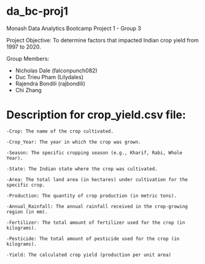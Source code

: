 # da_bc-proj1
Monash Data Analytics Bootcamp Project 1 - Group 3

Project Objective: To determine factors that impacted Indian crop yield
                    from 1997 to 2020.

Group Members:
- Nicholas Dale (falconpunch082)
- Duc Trieu Pham (Lilydales)
- Rajendra Bondili (rajbondili)
- Chi Zhang

# Description for crop_yield.csv file:

    -Crop: The name of the crop cultivated.

    -Crop_Year: The year in which the crop was grown.

    -Season: The specific cropping season (e.g., Kharif, Rabi, Whole Year).

    -State: The Indian state where the crop was cultivated.

    -Area: The total land area (in hectares) under cultivation for the specific crop.

    -Production: The quantity of crop production (in metric tons).

    -Annual_Rainfall: The annual rainfall received in the crop-growing region (in mm).

    -Fertilizer: The total amount of fertilizer used for the crop (in kilograms).

    -Pesticide: The total amount of pesticide used for the crop (in kilograms).

    -Yield: The calculated crop yield (production per unit area)